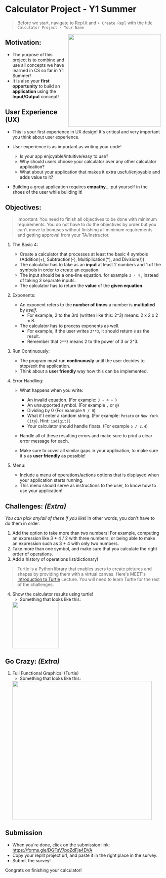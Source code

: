 # Calculator Project - Y1 Summer 


> Before we start, navigate to Repl.it and `+ Create Repl` with the title `Calculator Project - Your Name`



<img src="https://art.pixilart.com/2241c06cc44adc2.gif" align="right" width=300>

## Motivation:
- The purpose of this project is to combine and use all concepts we have learned in CS so far in Y1 Summer!  
- It is also your **first opportunity** to build an **application** using the **Input/Output** concept!

## User Experience (UX)
- This is your first experience in UX design! It's critical and very important you think about user experience.
- User experience is as important as writing your code!
    - Is your app enjoyable/intuitive/easy to use?
    - Why should users choose your calculator over any other calculator application?
    - What about your application that makes it extra useful/enjoyable and adds value to it?

- Building a great application requires **empathy**... put yourself in the shoes of the user while building it!

## Objectives:
> Important: You need to finish all objectives to be done with minimum requirements. You do not have to do the objectives by order but you can't move to bonuses without finishing all minimum requirements and getting approval from your TA/Instructor. 
1. The Basic 4: 
    - Create a calculator that processes at least the basic 4 symbols (Addition(+), Subtraction(-), Multiplication(*), and Division(/)) 
    - The calculator has to take as an **input** at least 2 numbers and 1 of the symbols in order to create an equation.
    - The input should be a one-line equation. for example `3 - 4` , instead of taking 3 separate inputs.
    - The calculator has to return the **value** of the **given equation**.
2. Exponents:
    - An exponent refers to the **number of times** a number is **multiplied** by *itself*.
        - For example, 2 to the 3rd (written like this: 2^3) means: 2 x 2 x 2 = 8.
    - The calculator has to process exponents as well.
        - For example, if the user writes `2**3`, it should return `8` as the result.
        - Remember that `2**3` means 2 to the power of 3 or 2^3.
     
3. Run Continuously:
    - The program must run **continuously** until the user decides to stop/exit the application.
    - Think about a **user friendly** way how this can be implemented. 
4. Error Handling:
    - What happens when you write:
        - An invalid equation. (For example: `3 - 4 + `)
        - An unsupported symbol. (For example `,` or `@`)
        - Dividing by 0 (For example `5 / 0`)
        - What if I enter a random string. (For example: `Potato` or `New York City`). Hint: `isdigit()`
        - Your calculator should handle floats. (For example `5 / 2.4`)

    - Handle all of these resulting errors and make sure to print a clear error message for each.
    - Make sure to cover all similar gaps in your application, to make sure it's as **user friendly** as possible!
5. Menu:
    - Include a menu of operations/actions options that is displayed when your application starts running.
    - This menu should serve as instructions to the user, to know how to use your application!
      

## Challenges: *(Extra)*
*You can pick any/all of these if you like!* In other words, you don't have to do them in order.  

1. Add the option to take more than two numbers! For example, computing an expression like 3 + 4 / 2 with three numbers, or being able to make an expression such as 3 + 4 with only two numbers. 
2. Take more than one symbol, and make sure that you calculate the right order of operations. 
3. Add a history of operations list/dictionary!


> Turtle is a Python library that enables users to create pictures and shapes by providing them with a virtual canvas. Here's MEET's [Introduction to Turtle](https://docs.google.com/presentation/d/12hUghofRqPTL3jsDazqqUrrr8-GfMe68-IFim9XTEDI/edit?usp=sharing) Lecture. You will need to learn Turtle for the rest of the challenges.
4. Show the calculator results using turtle! 
    - Something that looks like this:
    <img src="https://github.com/meet-projects/Y1-Summer-Labs/blob/master/TurtleResult.png" width=150>

## Go Crazy: *(Extra)*
1. Full Functional Graphics! (Turtle)
    - Something that looks like this:
    <img src="https://media.geeksforgeeks.org/wp-content/uploads/Screenshot-774.png" width=450>


## Submission
- When you're done, click on the submission link: https://forms.gle/DGFsV7poZdFja4DVA 
- Copy your replit project url, and paste it in the right place in the survey.
- Submit the survey!

  
Congrats on finishing your calculator!
